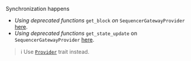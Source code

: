 Synchronization happens 

- *Using deprecated functions* `get_block` *on* `SequencerGatewayProvider` [here](https://github.com/KasarLabs/deoxys/blob/8f746a950de942b74e4d62f40027acecf85e2154/crates/client/deoxys/src/l2.rs#L142).
- *Using deprecated functions* `get_state_update` on `SequencerGatewayProvider` [here](https://github.com/KasarLabs/deoxys/blob/8f746a950de942b74e4d62f40027acecf85e2154/crates/client/deoxys/src/l2.rs#L162).

> ℹ️ Use [`Provider`](https://docs.rs/starknet-providers/latest/starknet_providers/trait.Provider.html#tymethod.get_state_update) trait instead.

